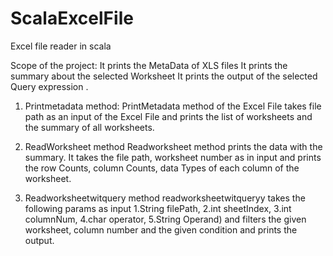# ScalaExcelFile
Excel file reader in scala

Scope of the project:
    It prints the MetaData of XLS files
    It prints the summary about the selected Worksheet
    It prints the output of the selected Query expression
.
1. Printmetadata method:
PrintMetadata method of the Excel File takes file path as an input of the Excel File and prints the list of worksheets and the 
summary of all worksheets.

2. ReadWorksheet method
Readworksheet method prints the data with the summary. It takes the file path, worksheet number as in input and prints the
row Counts, column Counts, data Types of each column of the worksheet.

3. Readworksheetwitquery method
readworksheetwitqueryy takes the following params as input 1.String filePath, 2.int sheetIndex, 3.int columnNum, 4.char operator, 5.String Operand)
and filters the given worksheet, column number and the given condition and prints the output.

